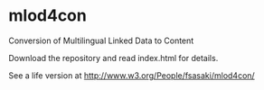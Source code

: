 mlod4con
========

Conversion of Multilingual Linked Data to Content

Download the repository and read index.html for details.

See a life version at http://www.w3.org/People/fsasaki/mlod4con/
